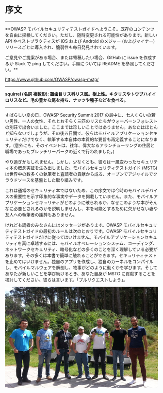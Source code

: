 # 序文

---
**OWASP モバイルセキュリティテストガイドへようこそ。既存のコンテンツを自由に探検してください。ただし、随時変更される可能性があります。新しい API やベストプラクティスが iOS および Android のメジャー (およびマイナー) リリースごとに導入され、脆弱性も毎日発見されています。

ご意見やご提案がある場合、または寄稿したい場合、GitHub に issue を作成するか Slack で ping してください。手順については README を参照してください。**

https://www.github.com/OWASP/owasp-mstg/

---

**squirrel (名詞 複数形): 齧歯目リス科リス属。樹上性。キタリスやトウブハイイロリスなど。毛の豊かな尾を持ち、ナッツや種子などを食べる。**

---

すばらしい夏の日、OWASP Security Summit 2017 の最中に、七人くらいの若い男性、一人の女性、それとおそらく三匹のリスたちがウォーバーンフォレストの別荘で出会いました。ここまでは珍しいことではありません。あなたはほとんど知らないでしょうが、その後五日間で、彼らはモバイルアプリケーションセキュリティだけでなく、執筆する本自体の本質的な要旨も再定義することになります。(意外にも、そのイベントは、往年、偉大なるアランチューリングの住居と職場であったブレッチリーパークの近くで行われました。)

やり過ぎかもしれません。しかし、少なくとも、彼らは一風変わったセキュリティ本の概念実証を生み出しました。モバイルセキュリティテストガイド (MSTG) は世界中の数多くの執筆者と査読者の貢献から成る、オープンでアジャイルでクラウドソースを基盤とした取り組みです。

これは通常のセキュリティ本ではないため、この序文では今時のモバイルデバイスの重要性を示す印象的な事実やデータを掲載していません。また、モバイルアプリケーションセキュリティがどのように破られるか、なぜこのような本がそんなに必要とされるのかを説明しませんし、本を可能とするために欠かせない妻や友人への執筆者の謝辞もありません。

けれども読者のみなさんにはメッセージがあります。OWASP モバイルセキュリティテストガイドの最初のルールは次のとおりです。OWASP モバイルセキュリティテストガイドだけに従ってはいけません。モバイルアプリケーションセキュリティを真に卓越するには、モバイルオペレーションシステム、コーディング、ネットワークセキュリティ、暗号化などの多くのことを深く理解している必要があります。その多くは本書で簡単に触れることができます。セキュリティテストを止めてはいけません。独自のアプリを作成し、独自のカーネルをコンパイルし、モバイルマルウェアを解剖し、物事がどのように動くかを学びます。そしてあなたが新しいことを学び続けるとき、あなた自身が MSTG に貢献することを検討してください。彼らは言います。「プルリクエストしよう」。

![Summit Team](Images/summit-team.jpg)
